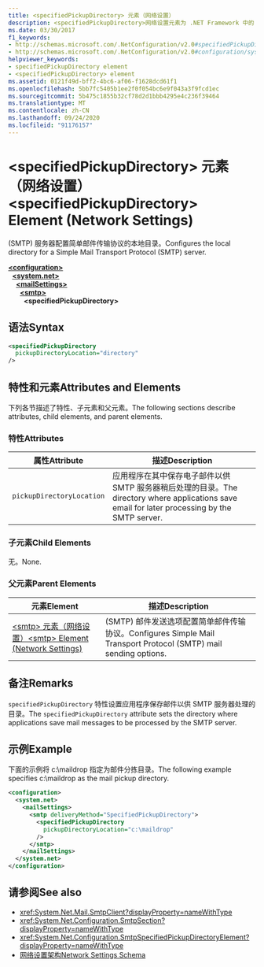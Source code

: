 ```yaml
---
title: <specifiedPickupDirectory> 元素（网络设置）
description: <specifiedPickupDirectory>网络设置元素为 .NET Framework 中的 SMTP 服务器选项配置本地目录。
ms.date: 03/30/2017
f1_keywords:
- http://schemas.microsoft.com/.NetConfiguration/v2.0#specifiedPickupDirectory
- http://schemas.microsoft.com/.NetConfiguration/v2.0#configuration/system.net/mailSettings/smtp/specifiedPickupDirectory
helpviewer_keywords:
- specifiedPickupDirectory element
- <specifiedPickupDirectory> element
ms.assetid: 0121f49d-bff2-4bc6-af06-f1628dcd61f1
ms.openlocfilehash: 5bb7fc5405b1ee2f0f054bc6e9f043a3f9fcd1ec
ms.sourcegitcommit: 5b475c1855b32cf78d2d1bbb4295e4c236f39464
ms.translationtype: MT
ms.contentlocale: zh-CN
ms.lasthandoff: 09/24/2020
ms.locfileid: "91176157"
---
```

# <a name="specifiedpickupdirectory-element-network-settings"></a><span data-ttu-id="4eb62-103">\<specifiedPickupDirectory> 元素（网络设置）</span><span class="sxs-lookup"><span data-stu-id="4eb62-103">\<specifiedPickupDirectory> Element (Network Settings)</span></span>

<span data-ttu-id="4eb62-104"> (SMTP) 服务器配置简单邮件传输协议的本地目录。</span><span class="sxs-lookup"><span data-stu-id="4eb62-104">Configures the local directory for a Simple Mail Transport Protocol (SMTP) server.</span></span>  
  
[**\<configuration>**](../configuration-element.md)\
&nbsp;&nbsp;[**\<system.net>**](system-net-element-network-settings.md)\
&nbsp;&nbsp;&nbsp;&nbsp;[**\<mailSettings>**](mailsettings-element-network-settings.md)\
&nbsp;&nbsp;&nbsp;&nbsp;&nbsp;&nbsp;[**\<smtp>**](smtp-element-network-settings.md)\
&nbsp;&nbsp;&nbsp;&nbsp;&nbsp;&nbsp;&nbsp;&nbsp;**\<specifiedPickupDirectory>**  
  
## <a name="syntax"></a><span data-ttu-id="4eb62-105">语法</span><span class="sxs-lookup"><span data-stu-id="4eb62-105">Syntax</span></span>  
  
```xml  
<specifiedPickupDirectory  
  pickupDirectoryLocation="directory"
/>  
```  
  
## <a name="attributes-and-elements"></a><span data-ttu-id="4eb62-106">特性和元素</span><span class="sxs-lookup"><span data-stu-id="4eb62-106">Attributes and Elements</span></span>  

 <span data-ttu-id="4eb62-107">下列各节描述了特性、子元素和父元素。</span><span class="sxs-lookup"><span data-stu-id="4eb62-107">The following sections describe attributes, child elements, and parent elements.</span></span>  
  
### <a name="attributes"></a><span data-ttu-id="4eb62-108">特性</span><span class="sxs-lookup"><span data-stu-id="4eb62-108">Attributes</span></span>  
  
|<span data-ttu-id="4eb62-109">属性</span><span class="sxs-lookup"><span data-stu-id="4eb62-109">Attribute</span></span>|<span data-ttu-id="4eb62-110">描述</span><span class="sxs-lookup"><span data-stu-id="4eb62-110">Description</span></span>|  
|---------------|-----------------|  
|`pickupDirectoryLocation`|<span data-ttu-id="4eb62-111">应用程序在其中保存电子邮件以供 SMTP 服务器稍后处理的目录。</span><span class="sxs-lookup"><span data-stu-id="4eb62-111">The directory where applications save email for later processing by the SMTP server.</span></span>|  
  
### <a name="child-elements"></a><span data-ttu-id="4eb62-112">子元素</span><span class="sxs-lookup"><span data-stu-id="4eb62-112">Child Elements</span></span>  

 <span data-ttu-id="4eb62-113">无。</span><span class="sxs-lookup"><span data-stu-id="4eb62-113">None.</span></span>  
  
### <a name="parent-elements"></a><span data-ttu-id="4eb62-114">父元素</span><span class="sxs-lookup"><span data-stu-id="4eb62-114">Parent Elements</span></span>  
  
|<span data-ttu-id="4eb62-115">元素</span><span class="sxs-lookup"><span data-stu-id="4eb62-115">Element</span></span>|<span data-ttu-id="4eb62-116">描述</span><span class="sxs-lookup"><span data-stu-id="4eb62-116">Description</span></span>|  
|-------------|-----------------|  
|[<span data-ttu-id="4eb62-117">\<smtp> 元素（网络设置）</span><span class="sxs-lookup"><span data-stu-id="4eb62-117">\<smtp> Element (Network Settings)</span></span>](smtp-element-network-settings.md)|<span data-ttu-id="4eb62-118"> (SMTP) 邮件发送选项配置简单邮件传输协议。</span><span class="sxs-lookup"><span data-stu-id="4eb62-118">Configures Simple Mail Transport Protocol (SMTP) mail sending options.</span></span>|  
  
## <a name="remarks"></a><span data-ttu-id="4eb62-119">备注</span><span class="sxs-lookup"><span data-stu-id="4eb62-119">Remarks</span></span>  

 <span data-ttu-id="4eb62-120">`specifiedPickupDirectory` 特性设置应用程序保存邮件以供 SMTP 服务器处理的目录。</span><span class="sxs-lookup"><span data-stu-id="4eb62-120">The `specifiedPickupDirectory` attribute sets the directory where applications save mail messages to be processed by the SMTP server.</span></span>  
  
## <a name="example"></a><span data-ttu-id="4eb62-121">示例</span><span class="sxs-lookup"><span data-stu-id="4eb62-121">Example</span></span>  

 <span data-ttu-id="4eb62-122">下面的示例将 c:\maildrop 指定为邮件分拣目录。</span><span class="sxs-lookup"><span data-stu-id="4eb62-122">The following example specifies c:\maildrop as the mail pickup directory.</span></span>  
  
```xml  
<configuration>  
  <system.net>  
    <mailSettings>  
      <smtp deliveryMethod="SpecifiedPickupDirectory">  
        <specifiedPickupDirectory  
          pickupDirectoryLocation="c:\maildrop"  
        />  
      </smtp>  
    </mailSettings>  
  </system.net>  
</configuration>  
```  
  
## <a name="see-also"></a><span data-ttu-id="4eb62-123">请参阅</span><span class="sxs-lookup"><span data-stu-id="4eb62-123">See also</span></span>

- <xref:System.Net.Mail.SmtpClient?displayProperty=nameWithType>
- <xref:System.Net.Configuration.SmtpSection?displayProperty=nameWithType>
- <xref:System.Net.Configuration.SmtpSpecifiedPickupDirectoryElement?displayProperty=nameWithType>
- [<span data-ttu-id="4eb62-124">网络设置架构</span><span class="sxs-lookup"><span data-stu-id="4eb62-124">Network Settings Schema</span></span>](index.md)

